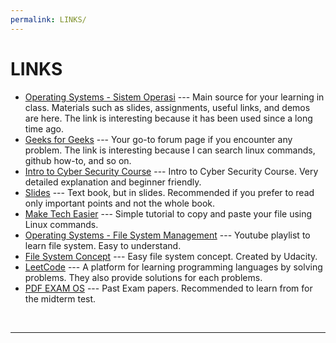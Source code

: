 ```yaml
---
permalink: LINKS/
---
```


# LINKS

* [Operating Systems - Sistem Operasi](https://os.vlsm.org/) ---
Main source for your learning in class.
Materials such as slides, assignments, useful links, and demos are here.
The link is interesting because it has been used since a long time ago.
* [Geeks for Geeks](https://www.geeksforgeeks.org/) ---
Your go-to forum page if you encounter any problem.
The link is interesting because I can search linux commands, github how-to, and so on.
* [Intro to Cyber Security Course](https://youtu.be/U_P23SqJaDc) ---
Intro to Cyber Security Course.
Very detailed explanation and beginner friendly.
* [Slides](https://www.os-book.com/OS10/slide-dir/) ---
Text book, but in slides.
Recommended if you prefer to read only important points and not the whole book.
* [Make Tech Easier](https://www.maketecheasier.com/copy-paste-files-linux-command-line/) ---
Simple tutorial to copy and paste your file using Linux commands.
* [Operating Systems - File System Management](https://www.youtube.com/watch?v=DYGIPiez5GY&list=PLySKRj7KSLYgS9jVyonZTFpiYkIzZXF2-) --- 
Youtube playlist to learn file system. Easy to understand.
* [File System Concept](https://www.youtube.com/watch?v=mzUyMy7Ihk0) ---
Easy file system concept. Created by Udacity.
* [LeetCode](https://leetcode.com/problemset/all/) ---
A platform for learning programming languages by solving problems. They also provide solutions for each problems.
* [PDF EXAM OS](https://rms46.vlsm.org/1/94.pdf) ---
Past Exam papers. Recommended to learn from for the midterm test.

<br>
<hr>
